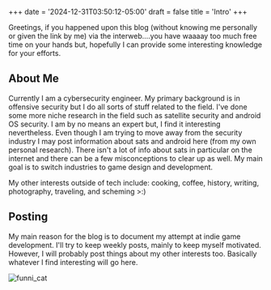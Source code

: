 +++
date = '2024-12-31T03:50:12-05:00'
draft = false
title = 'Intro'
+++


Greetings, if you happened upon this blog (without knowing me personally or given the link by me) via the interweb....you have waaaay too much free time on your hands
but, hopefully I can provide some interesting knowledge for your efforts.

## About Me

Currently I am a cybersecurity engineer. My primary background is in offensive security but I do all sorts of stuff related to the field. 
I've done some more niche research in the field such as satellite security and android OS security. I am by  no means an expert but,
I find it interesting nevertheless. Even though I am trying to move away from the security industry I may post information about sats and android here (from my own personal research).
There isn't a lot of info about sats in particular on the internet and there can be a few misconceptions to clear up as well. My main goal is to switch industries to 
game design and development.

My other interests outside of tech include: cooking, coffee, history, writing, photography, traveling, and scheming >:)

## Posting
My main reason for the blog is to document my attempt at indie game development. I'll try to keep weekly posts, mainly to keep myself motivated. 
However, I will probably post things about my other interests too. Basically whatever I find interesting will go here. 

![funni_cat](/images/neko.JPG)

